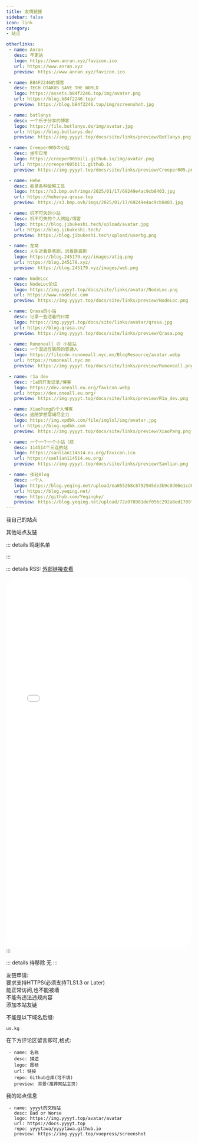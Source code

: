 ```yaml
---
title: 友情链接
sidebar: false
icon: link
category:
- 站点

otherlinks:
 - name: Anran
   desc: 年更站
   logo: https://www.anran.xyz/favicon.ico
   url: https://www.anran.xyz
   preview: https://www.anran.xyz/favicon.ico

 - name: B84F2246的博客
   desc: TECH OTAKUS SAVE THE WORLD
   logo: https://assets.b84f2246.top/img/avatar.png
   url: https://blog.b84f2246.top/
   preview: https://blog.b84f2246.top/img/screenshot.jpg

 - name: butlanys
   desc: 一个乐于分享的博客
   logo: https://file.butlanys.de/img/avatar.jpg
   url: https://blog.butlanys.de/
   preview: https://img.yyyyt.top/docs/site/links/preview/Butlanys.png

 - name: Creeper005の小站
   desc: 坐牢日常
   logo: https://creeper005bili.github.io/img/avatar.png
   url: https://creeper005bili.github.io
   preview: https://img.yyyyt.top/docs/site/links/preview/Creeper005.png

 - name: Hehe
   desc: 收录各种破解工具
   logo: https://s3.bmp.ovh/imgs/2025/01/17/69249e4ac9cb8403.jpg
   url: https://hehenya.qrasa.top
   preview: https://s3.bmp.ovh/imgs/2025/01/17/69249e4ac9cb8403.jpg

 - name: 机不可失的小站
   desc: 机不可失的个人网站/博客
   logo: https://blog.jibukeshi.tech/upload/avatar.jpg
   url: https://blog.jibukeshi.tech/
   preview: https://blog.jibukeshi.tech/upload/userbg.png

 - name: 龙窝
   desc: 人生近看是悲剧，远看是喜剧
   logo: https://blog.245179.xyz/images/atiq.png
   url: https://blog.245179.xyz/
   preview: https://blog.245179.xyz/images/web.png

 - name: NodeLoc
   desc: NodeLoc论坛
   logo: https://img.yyyyt.top/docs/site/links/avatar/NodeLoc.png
   url: https://www.nodeloc.com
   preview: https://img.yyyyt.top/docs/site/links/preview/NodeLoc.png

 - name: Qrasa的小站
   desc: 记录一些活着的日常
   logo: https://img.yyyyt.top/docs/site/links/avatar/qrasa.jpg
   url: https://blog.qrasa.cn/
   preview: https://img.yyyyt.top/docs/site/links/preview/Qrasa.png

 - name: Runoneall の 小破站
   desc: 一个混迹互联网的普通人
   logo: https://filecdn.runoneall.nyc.mn/BlogResource/avatar.webp
   url: https://runoneall.nyc.mn
   preview: https://img.yyyyt.top/docs/site/links/preview/Runoneall.png

 - name: r1a dev
   desc: r1a的开发记录/博客
   logo: https://dev.oneall.eu.org/favicon.webp
   url: https://dev.oneall.eu.org/
   preview: https://img.yyyyt.top/docs/site/links/preview/R1a_dev.png

 - name: XiaoPang的个人博客
   desc: 追随梦想需竭尽全力
   logo: https://img.xpdbk.com/file/imglol/img/avatar.jpg
   url: https://blog.xpdbk.com 
   preview: https://img.yyyyt.top/docs/site/links/preview/XiaoPang.png

 - name: 一个一个一个小站（悲
   desc: 114514个三连的站
   logo: https://sanlian114514.eu.org/favicon.ico
   url: https://sanlian114514.eu.org/
   preview: https://img.yyyyt.top/docs/site/links/preview/Sanlian.png

 - name: 夜轻Blog
   desc: 一个人
   logo: https://blog.yeqing.net/upload/ea055268c8792945de3b9c8d00e1cd08.jpeg
   url: https://blog.yeqing.net/
   repo: https://github.com/Yeqingky/
   preview: https://blog.yeqing.net/upload/72a978981def056c292a8ed1709f8387_1.webp
---
```


我自己的站点
<div class="vp-card-container">
<VPCard
  title="YYYYT的AList站点"
  desc="分享一些视频/文件"
  logo="https://img.yyyyt.top/docs/site/links/avatar/alist.svg"
  link="https://alist.yyyyt.top"
/>
</div>

其他站点友链

<SiteInfo
  v-for="item in $frontmatter.otherlinks"
  :key="item.link"
  v-bind="item"
/>

::: details 鸣谢名单
<div class="vp-card-container">
<VPCard
  title="Cloudflare"
  desc="网站性能与防护.提供了本站静态页面服务器(Pages).同时也提供了内网穿透服务"
  logo="https://img.yyyyt.top/docs/site/links/avatar/CF_logomark.svg"
  link="https://www.cloudflare.com"
/>
<VPCard
  title="Github"
  desc="提供了本站的Git存储库"
  logo="https://img.yyyyt.top/docs/site/links/avatar/github-mark.svg"
  link="https://github.com"
/>
<VPCard
  title="VuePress-Theme-Hope"
  desc="一个具有强大功能的 vuepress 主题✨"
  logo="https://img.yyyyt.top/docs/site/links/avatar/vuepress-theme-hope.svg"
  link="https://theme-hope.vuejs.press/zh/"
/>
<VPCard
  title="Giscus"
  desc="利用 GitHub Discussions 实现的评论系统"
  logo="https://img.yyyyt.top/docs/site/links/avatar/giscus.png"
  link="https://giscus.app/"
/>
<VPCard
  title="Runoneall"
  desc="提供了本站图床的SaaS优选"
  logo="https://dev.oneall.eu.org/favicon.webp"
  link="https://dev.oneall.eu.org"
/>
<VPCard
  title="NodeLoc"
  desc="提供了本站大陆方向优化的cdn"
  logo="https://img.yyyyt.top/docs/site/links/avatar/NodeLoc.png"
  link="https://www.nodeloc.com"
/>
</div>
:::

::: details RSS:
[外部链接查看](https://docs.yyyyt.top/docs/site/fc.html)
<iframe src="/docs/site/fc.html" name="iframe_a" scrolling="yes" frameborder="0" width="100%" height="1000" style="border-radius: 30px;"></iframe>
:::

::: details 待移除
无
:::

友链申请:  
要求支持HTTPS(必须支持TLS1.3 or Later)  
能正常访问,也不能被墙  
不能有违法违规内容  
添加本站友链  

不能是以下域名后缀:  
```
us.kg
```

在下方评论区留言即可,格式:  
```
 - name: 名称
   desc: 描述
   logo: 图标
   url: 链接
   repo: Github仓库(可不填)
   preview: 背景(推荐网站主页)
```

我的站点信息  
```
 - name: yyyyt的文档站
   desc: Bad or Worse
   logo: https://img.yyyyt.top/avatar/avatar
   url: https://docs.yyyyt.top
   repo: yyyytawa/yyyytawa.github.io
   preview: https://img.yyyyt.top/vuepress/screenshot
```